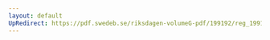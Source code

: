 ```yaml
---
layout: default
UpRedirect: https://pdf.swedeb.se/riksdagen-volumeG-pdf/199192/reg_199192/reg_199192_0404.pdf
---
```

